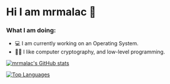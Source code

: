 # Hi I am mrmalac 👋

### What I am doing:
- 💻 I am currently working on an Operating System.
- 👍🏻 I like computer cryptography, and low-level programming.

[![mrmalac's GitHub stats](https://github-readme-stats.vercel.app/api?username=mrmalac&theme=dark)](https://github.com/anuraghazra/github-readme-stats)

[![Top Languages](https://github-readme-stats.vercel.app/api/top-langs/?username=mrmalac&theme=dark)](https://github.com/anuraghazra/github-readme-stats)

<!--
**mrmalac/mrmalac** is a ✨ _special_ ✨ repository because its `README.md` (this file) appears on your GitHub profile.
